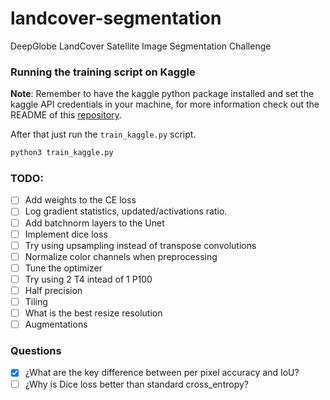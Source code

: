 # landcover-segmentation

DeepGlobe LandCover Satellite Image Segmentation Challenge

### Running the training script on Kaggle

**Note**: Remember to have the kaggle python package installed and set the kaggle 
API credentials in your machine, for more information check out the README of this 
[repository](https://github.com/Kaggle/kaggle-api).

After that just run the `train_kaggle.py` script.
```bash
python3 train_kaggle.py
```
### TODO:

- [ ] Add weights to the CE loss 
- [ ] Log gradient statistics, updated/activations ratio.
- [ ] Add batchnorm layers to the Unet
- [ ] Implement dice loss
- [ ] Try using upsampling instead of transpose convolutions
- [ ] Normalize color channels when preprocessing
- [ ] Tune the optimizer
- [ ] Try using 2 T4 intead of 1 P100
- [ ] Half precision
- [ ] Tiling
- [ ] What is the best resize resolution
- [ ] Augmentations

### Questions

- [x] ¿What are the key difference between per pixel accuracy and IoU?
- [ ] ¿Why is Dice loss better than standard cross_entropy?